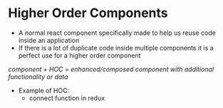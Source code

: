 # Higher Order Components

-   A normal react component specifically made to help us reuse code inside an application
-   If there is a lot of duplicate code inside multiple components it is a perfect use for a higher order component

_component + HOC = enhanced/composed component with additional functionality or data_

-   Example of HOC:
    -   connect function in redux
